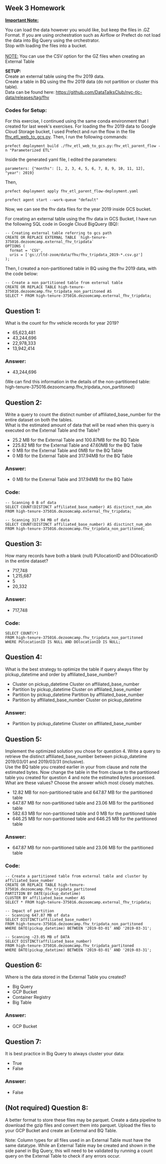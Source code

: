 ## Week 3 Homework
<b><u>Important Note:</b></u> <p>You can load the data however you would like, but keep the files in .GZ Format. 
If you are using orchestration such as Airflow or Prefect do not load the data into Big Query using the orchestrator.</br> 
Stop with loading the files into a bucket. </br></br>
<u>NOTE:</u> You can use the CSV option for the GZ files when creating an External Table</br>

<b>SETUP:</b></br>
Create an external table using the fhv 2019 data. </br>
Create a table in BQ using the fhv 2019 data (do not partition or cluster this table). </br>
Data can be found here: https://github.com/DataTalksClub/nyc-tlc-data/releases/tag/fhv </p>

### Codes for Setup: 
For this exercise, I continued using the same conda environment that I created for last week's exercises. For loading the fhv 2019 data to Google Cloud Storage bucket, I used Prefect and run the flow in the file [fhv_etl_web_to_gcs.py](https://github.com/LadyTastingData/de-zoomcamp/blob/main/week_3/homework3/fhv_etl_web_to_gcs.py). Then, I run the following commands:

```prefect deployment build ./fhv_etl_web_to_gcs.py:fhv_etl_parent_flow -n "Parameterized ETL"```

Inside the generated yaml file, I edited the parameters:

```parameters: {"months": [1, 2, 3, 4, 5, 6, 7, 8, 9, 10, 11, 12], "year": 2019}```

Then, 

```prefect deployment apply fhv_etl_parent_flow-deployment.yaml```

```prefect agent start --work-queue "default"```

Now, we can see the fhv data files for the year 2019 inside GCS bucket. 

For creating an external table using the fhv data in GCS Bucket, I have run the following SQL code in Google Cloud BigQuery (BQ):

```
-- Creating external table referring to gcs path
CREATE OR REPLACE EXTERNAL TABLE `high-tenure-375016.dezoomcamp.external_fhv_tripdata`
OPTIONS (
  format = 'CSV',
  uris = ['gs://ltd-zoom/data/fhv/fhv_tripdata_2019-*.csv.gz']
);
```

Then, I created a non-partitioned table in BQ using the fhv 2019 data, with the code below:

```
-- Create a non partitioned table from external table
CREATE OR REPLACE TABLE high-tenure-375016.dezoomcamp.fhv_tripdata_non_partitoned AS
SELECT * FROM high-tenure-375016.dezoomcamp.external_fhv_tripdata;
```

## Question 1:
What is the count for fhv vehicle records for year 2019?
- 65,623,481
- 43,244,696
- 22,978,333
- 13,942,414

### Answer:

- 43,244,696

(We can find this information in the details of the non-partitioned table: high-tenure-375016.dezoomcamp.fhv_tripdata_non_partitoned)


## Question 2:
Write a query to count the distinct number of affiliated_base_number for the entire dataset on both the tables.</br> 
What is the estimated amount of data that will be read when this query is executed on the External Table and the Table?

- 25.2 MB for the External Table and 100.87MB for the BQ Table
- 225.82 MB for the External Table and 47.60MB for the BQ Table
- 0 MB for the External Table and 0MB for the BQ Table
- 0 MB for the External Table and 317.94MB for the BQ Table 

### Answer:

- 0 MB for the External Table and 317.94MB for the BQ Table 

### Code:
```
-- Scanning 0 B of data
SELECT COUNT(DISTINCT affiliated_base_number) AS disctinct_num_abn
FROM high-tenure-375016.dezoomcamp.external_fhv_tripdata;

-- Scanning 317.94 MB of data
SELECT COUNT(DISTINCT affiliated_base_number) AS disctinct_num_abn
FROM high-tenure-375016.dezoomcamp.fhv_tripdata_non_partitoned;
```

## Question 3:
How many records have both a blank (null) PUlocationID and DOlocationID in the entire dataset?
- 717,748
- 1,215,687
- 5
- 20,332

### Answer: 

- 717,748

### Code:
```
SELECT COUNT(*)
FROM high-tenure-375016.dezoomcamp.fhv_tripdata_non_partitoned
WHERE PUlocationID IS NULL AND DOlocationID IS NULL;
```


## Question 4:
What is the best strategy to optimize the table if query always filter by pickup_datetime and order by affiliated_base_number?
- Cluster on pickup_datetime Cluster on affiliated_base_number
- Partition by pickup_datetime Cluster on affiliated_base_number
- Partition by pickup_datetime Partition by affiliated_base_number
- Partition by affiliated_base_number Cluster on pickup_datetime

### Answer: 

- Partition by pickup_datetime Cluster on affiliated_base_number

## Question 5:
Implement the optimized solution you chose for question 4. Write a query to retrieve the distinct affiliated_base_number between pickup_datetime 2019/03/01 and 2019/03/31 (inclusive).</br> 
Use the BQ table you created earlier in your from clause and note the estimated bytes. Now change the table in the from clause to the partitioned table you created for question 4 and note the estimated bytes processed. What are these values? Choose the answer which most closely matches.
- 12.82 MB for non-partitioned table and 647.87 MB for the partitioned table
- 647.87 MB for non-partitioned table and 23.06 MB for the partitioned table
- 582.63 MB for non-partitioned table and 0 MB for the partitioned table
- 646.25 MB for non-partitioned table and 646.25 MB for the partitioned table

### Answer: 

- 647.87 MB for non-partitioned table and 23.06 MB for the partitioned table

### Code:
```
-- Create a partitioned table from external table and cluster by affiliated_base_number
CREATE OR REPLACE TABLE high-tenure-375016.dezoomcamp.fhv_tripdata_partitoned
PARTITION BY DATE(pickup_datetime)
CLUSTER BY affiliated_base_number AS
SELECT * FROM high-tenure-375016.dezoomcamp.external_fhv_tripdata;

-- Impact of partition
-- Scanning 647.87 MB of data
SELECT DISTINCT(affiliated_base_number)
FROM high-tenure-375016.dezoomcamp.fhv_tripdata_non_partitoned
WHERE DATE(pickup_datetime) BETWEEN '2019-03-01' AND '2019-03-31';

-- Scanning ~23.05 MB of DATA
SELECT DISTINCT(affiliated_base_number)
FROM high-tenure-375016.dezoomcamp.fhv_tripdata_partitoned
WHERE DATE(pickup_datetime) BETWEEN '2019-03-01' AND '2019-03-31';
```


## Question 6: 
Where is the data stored in the External Table you created?

- Big Query
- GCP Bucket
- Container Registry
- Big Table

### Answer:

- GCP Bucket


## Question 7:
It is best practice in Big Query to always cluster your data:
- True
- False

### Answer:

- False


## (Not required) Question 8:
A better format to store these files may be parquet. Create a data pipeline to download the gzip files and convert them into parquet. Upload the files to your GCP Bucket and create an External and BQ Table. 


Note: Column types for all files used in an External Table must have the same datatype. While an External Table may be created and shown in the side panel in Big Query, this will need to be validated by running a count query on the External Table to check if any errors occur. 
 
